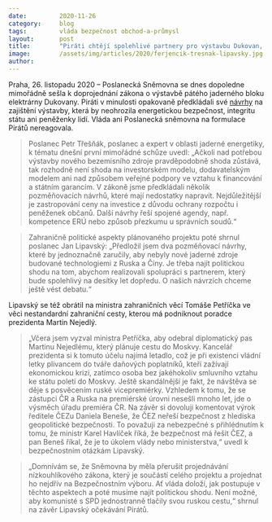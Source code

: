 ```yaml
---
date:         2020-11-26
category:     blog
tags:         vláda bezpečnost obchod-a-průmysl
layout:       post
title:        "Piráti chtějí spolehlivé partnery pro výstavbu Dukovan, Nejedlý podle nich svévolně ovlivňuje diplomacii"
image:        /assets/img/articles/2020/ferjencik-tresnak-lipavsky.jpg
author:       
---
```





Praha, 26. listopadu 2020 – Poslanecká Sněmovna se dnes dopoledne mimořádně sešla k doprojednání zákona o výstavbě pátého jaderného bloku elektrárny Dukovany. Piráti v minulosti opakovaně předkládali své [návrhy](https://www.pirati.cz/assets/pdf/budoucnost-je-cr.pdf) na zajištění výstavby, která by neohrozila energetickou bezpečnost, integritu státu ani peněženky lidí. Vláda ani Poslanecká sněmovna na formulace Pirátů nereagovala.

> Poslanec Petr Třešňák, poslanec a expert v oblasti jaderné energetiky, k tématu dnešní první mimořádné schůze uvedl: „Ačkoli nad potřebou výstavby nového bezemisního zdroje pravděpodobně shoda zůstává, tak rozhodně není shoda na investorském modelu, dodavatelským modelem ani nad způsobem veřejné podpory ve vztahu k financování a státním garancím. V zákoně jsme předkládali několik pozměňovacích návrhů, které mají nedostatky napravit. Nejdůležitější je zastropování ceny na investice z důvodu ochrany rozpočtu i peněženek občanů. Další návrhy řeší spojené agendy, např. kompetence ERÚ nebo způsob přezkumu u správních soudů.“

> Zahraničně politické aspekty plánovaného projektu poté shrnul poslanec Jan Lipavský: „Předložil jsem dva pozměňovací návrhy, které by jednoznačně zaručily, aby nebyly nové jaderné zdroje budované technologiemi z Ruska a Číny. Je třeba najít politickou shodu na tom, abychom realizovali spolupráci s partnerem, který bude spolehlivý na desítky let dopředu. O našich návrzích chceme ještě vést debatu.“

Lipavský se též obrátil na ministra zahraničních věcí Tomáše Petříčka ve věci nestandardní zahraniční cesty, kterou má podniknout poradce prezidenta Martin Nejedlý.

> „Včera jsem vyzval ministra Petříčka, aby odebral diplomatický pas Martinu Nejedlému, který plánuje cestu do Moskvy. Kancelář prezidenta si k tomuto účelu najímá letadlo, což je při existenci vládní letky plivancem do tváře daňových poplatníků, kteří zažívají ekonomickou krizi, zatímco osoba bez jakéhokoliv smluvního vztahu ke státu poletí do Moskvy. Ještě skandálnější je fakt, že návštěva se děje s posvěcením ruské vicepremiérky. Vzhledem k tomu, že se zástupci ČR a Ruska na premiérské úrovni nesešli mnoho let, jde o výsměch úřadu premiéra ČR. Na závěr si dovoluji komentovat výrok ředitele ČEZu Daniela Beneše, že ČEZ neřeší bezpečnost z hlediska geopolitické bezpečnosti. To považuji za nebezpečné s přihlédnutím k tomu, že ministr Karel Havlíček říká, že bezpečnost má řešit ČEZ, a pan Beneš říkal, že je to úkolem vlády nebo ministerstva,“ uvedl k bezpečnostním otázkám Lipavský.

> „Domnívám se, že Sněmovna by měla přerušit projednávání nízkouhlíkového zákona, který je součástí celého projektu a projednat ho nejdřív na Bezpečnostním výboru. Ať vláda doloží, jak postupuje v těchto aspektech a poté musíme najít politickou shodu. Není možné, aby komunisté s SPD jednostranně tlačily svou ruskou cestu,“ shrnul na závěr Lipavský očekávání Pirátů.
